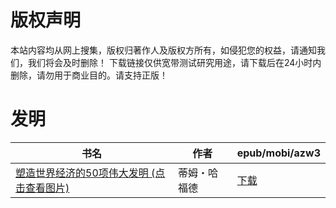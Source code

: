 # 版权声明

本站内容均从网上搜集，版权归著作人及版权方所有，如侵犯您的权益，请通知我们，我们将会及时删除！ 下载链接仅供宽带测试研究用途，请下载后在24小时内删除，请勿用于商业目的。请支持正版！

# 发明

| 书名 | 作者 | epub/mobi/azw3 |
| --- | --- | --- |
| [塑造世界经济的50项伟大发明 (点击查看图片)](https://www.dushupai.com/attachment/2024/06/04/4f7a58773f53fb25.jpg) | 蒂姆・哈福德 | [下载](https://url89.ctfile.com/f/31084289-1357021258-cba3bd?p=8866) |
